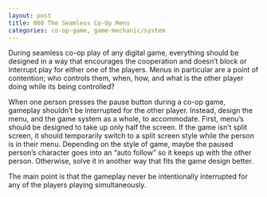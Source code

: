 ```yaml
---
layout: post
title: 060 The Seamless Co-Op Menu
categories: co-op-game, game-mechanic/system
---
```

During seamless co-op play of any digital game, everything should be designed in a way that encourages the cooperation and doesn’t block or interrupt play for either one of the players.  Menus in particular are a point of contention; who controls them, when, how, and what is the other player doing while its being controlled?

When one person presses the pause button during a co-op game, gameplay shouldn’t be interrupted for the other player.  Instead, design the menu, and the game system as a whole, to accommodate.  First, menu’s should be designed to take up only half the screen. If the game isn’t split screen, it should temporarily switch to a split screen style while the person is in their menu.  Depending on the style of game, maybe the paused person’s character goes into an “auto follow” so it keeps up with the other person. Otherwise, solve it in another way that fits the game design better.

The main point is that the gameplay never be intentionally interrupted for any of the players playing simultaneously.